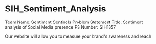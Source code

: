 # SIH_Sentiment_Analysis
Team Name: Sentiment Sentinels
Problem Statement Title: Sentiment analysis of Social Media presence
PS Number: SIH1357

Our website will allow you to measure your brand's awareness and reach
